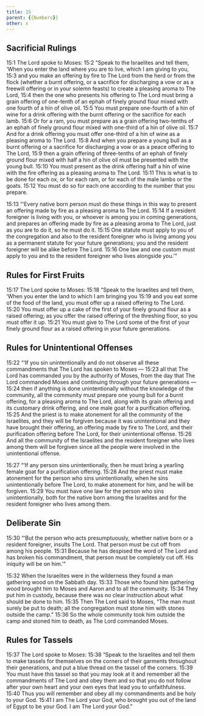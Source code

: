 ```yaml
---
title: 15
parent: {{Numbers}}
other: x
---
```



## Sacrificial Rulings

<a name="15:1">15:1</a> The Lord spoke to Moses: <a name="15:2">15:2</a> “Speak to the Israelites and tell them, ‘When you enter the land where you are to live, which I am giving to you, <a name="15:3">15:3</a> and you make an offering by fire to The Lord from the herd or from the flock (whether a burnt offering, or a sacrifice for discharging a vow or as a freewill offering or in your solemn feasts) to create a pleasing aroma to The Lord, <a name="15:4">15:4</a> then the one who presents his offering to The Lord must bring a grain offering of one-tenth of an ephah of finely ground flour mixed with one fourth of a hin of olive oil. <a name="15:5">15:5</a> You must prepare one-fourth of a hin of wine for a drink offering with the burnt offering or the sacrifice for each lamb. <a name="15:6">15:6</a> Or for a ram, you must prepare as a grain offering two-tenths of an ephah of finely ground flour mixed with one-third of a hin of olive oil. <a name="15:7">15:7</a> And for a drink offering you must offer one-third of a hin of wine as a pleasing aroma to The Lord. <a name="15:8">15:8</a> And when you prepare a young bull as a burnt offering or a sacrifice for discharging a vow or as a peace offering to The Lord, <a name="15:9">15:9</a> then a grain offering of three-tenths of an ephah of finely ground flour mixed with half a hin of olive oil must be presented with the young bull. <a name="15:10">15:10</a> You must present as the drink offering half a hin of wine with the fire offering as a pleasing aroma to The Lord. <a name="15:11">15:11</a> This is what is to be done for each ox, or for each ram, or for each of the male lambs or the goats. <a name="15:12">15:12</a> You must do so for each one according to the number that you prepare.

<a name="15:13">15:13</a> “‘Every native born person must do these things in this way to present an offering made by fire as a pleasing aroma to The Lord. <a name="15:14">15:14</a> If a resident foreigner is living with you, or whoever is among you in coming generations, and prepares an offering made by fire as a pleasing aroma to The Lord, just as you are to do it, so he must do it. <a name="15:15">15:15</a> One statute must apply to you of the congregation and also to the resident foreigner who is living among you as a permanent statute for your future generations; you and the resident foreigner will be alike before The Lord. <a name="15:16">15:16</a> One law and one custom must apply to you and to the resident foreigner who lives alongside you.’”

## Rules for First Fruits

<a name="15:17">15:17</a> The Lord spoke to Moses: <a name="15:18">15:18</a> “Speak to the Israelites and tell them, ‘When you enter the land to which I am bringing you <a name="15:19">15:19</a> and you eat some of the food of the land, you must offer up a raised offering to The Lord. <a name="15:20">15:20</a> You must offer up a cake of the first of your finely ground flour as a raised offering; as you offer the raised offering of the threshing floor, so you must offer it up. <a name="15:21">15:21</a> You must give to The Lord some of the first of your finely ground flour as a raised offering in your future generations.

## Rules for Unintentional Offenses

<a name="15:22">15:22</a> “‘If you sin unintentionally and do not observe all these commandments that The Lord has spoken to Moses — <a name="15:23">15:23</a> all that The Lord has commanded you by the authority of Moses, from the day that The Lord commanded Moses and continuing through your future generations — <a name="15:24">15:24</a> then if anything is done unintentionally without the knowledge of the community, all the community must prepare one young bull for a burnt offering, for a pleasing aroma to The Lord, along with its grain offering and its customary drink offering, and one male goat for a purification offering. <a name="15:25">15:25</a> And the priest is to make atonement for all the community of the Israelites, and they will be forgiven because it was unintentional and they have brought their offering, an offering made by fire to The Lord, and their purification offering before The Lord, for their unintentional offense. <a name="15:26">15:26</a> And all the community of the Israelites and the resident foreigner who lives among them will be forgiven since all the people were involved in the unintentional offense.

<a name="15:27">15:27</a> “‘If any person sins unintentionally, then he must bring a yearling female goat for a purification offering. <a name="15:28">15:28</a> And the priest must make atonement for the person who sins unintentionally, when he sins unintentionally before The Lord, to make atonement for him, and he will be forgiven. <a name="15:29">15:29</a> You must have one law for the person who sins unintentionally, both for the native born among the Israelites and for the resident foreigner who lives among them.

## Deliberate Sin

<a name="15:30">15:30</a> “‘But the person who acts presumptuously, whether native born or a resident foreigner, insults The Lord. That person must be cut off from among his people. <a name="15:31">15:31</a> Because he has despised the word of The Lord and has broken his commandment, that person must be completely cut off. His iniquity will be on him.’”

<a name="15:32">15:32</a> When the Israelites were in the wilderness they found a man gathering wood on the Sabbath day. <a name="15:33">15:33</a> Those who found him gathering wood brought him to Moses and Aaron and to all the community. <a name="15:34">15:34</a> They put him in custody, because there was no clear instruction about what should be done to him. <a name="15:35">15:35</a> Then The Lord said to Moses, “The man must surely be put to death; all the congregation must stone him with stones outside the camp.” <a name="15:36">15:36</a> So the whole community took him outside the camp and stoned him to death, as The Lord commanded Moses.

## Rules for Tassels

<a name="15:37">15:37</a> The Lord spoke to Moses: <a name="15:38">15:38</a> “Speak to the Israelites and tell them to make tassels for themselves on the corners of their garments throughout their generations, and put a blue thread on the tassel of the corners. <a name="15:39">15:39</a> You must have this tassel so that you may look at it and remember all the commandments of The Lord and obey them and so that you do not follow after your own heart and your own eyes that lead you to unfaithfulness. <a name="15:40">15:40</a> Thus you will remember and obey all my commandments and be holy to your God. <a name="15:41">15:41</a> I am The Lord your God, who brought you out of the land of Egypt to be your God. I am The Lord your God.”

